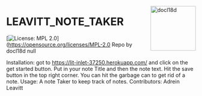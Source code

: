 <a href="https://github.com/docl18d" style="float:right"><img src="https://avatars3.githubusercontent.com/u/68399114?v=4" alt="docl18d" title="docl18d" width="120" height="120"></a>
  # LEAVITT_NOTE_TAKER
  [![License: MPL 2.0](https://img.shields.io/badge/License-MPL%202.0-brightgreen.svg)](https://opensource.org/licenses/MPL-2.0
  Repo by docl18d
  null
  
  Installation:
  got to https://lit-inlet-37250.herokuapp.com/ and click on the get started button.  Put in your note Title and then the note text.  Hit the save button in the top right corner.  You can hit the garbage can to get rid of a note.
  Usage:
  A note Taker to keep track of notes.
  Contributors:
  Adrein Leavitt
    
